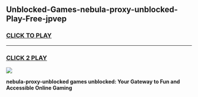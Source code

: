 
## Unblocked-Games-nebula-proxy-unblocked-Play-Free-jpvep
<h3>
<a href="https://premium76.site?title=nebula-proxy-unblocked&ref=18A1">CLICK TO PLAY</a></h3>
<hr>

<h3>
<a href="https://premium76.site?title=nebula-proxy-unblocked&ref=18A1">CLICK 2 PLAY</a>
  
</h3>

<a href="https://premium76.site?title=nebula-proxy-unblocked&ref=18A1"><img src="https://clearcache.store/games.png"></a>


**nebula-proxy-unblocked games unblocked: Your Gateway to Fun and Accessible Online Gaming**
